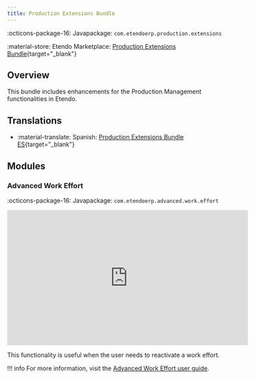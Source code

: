 ```yaml
---
title: Production Extensions Bundle
---
```

:octicons-package-16: Javapackage: `com.etendoerp.production.extensions`

:material-store: Etendo Marketplace:  [Production Extensions Bundle](https://marketplace.etendo.cloud/#/product-details?module=7C68641225CE46A6BF8A39993CC8E1E5){target="_blank"}

## Overview
This bundle includes enhancements for the Production Management functionalities in Etendo.

## Translations

-  :material-translate: Spanish: [Production Extensions Bundle ES](https://marketplace.etendo.cloud/?#/product-details?module=0FFED1B8A5AE471AA1A672F4D7E1B1C4){target="_blank"}


## Modules

### Advanced Work Effort

:octicons-package-16: Javapackage: `com.etendoerp.advanced.work.effort`

<iframe width="560" height="315" src="https://www.youtube.com/embed/uqq7-LAoK-Q" title="YouTube video player" frameborder="0" allow="accelerometer; autoplay; clipboard-write; encrypted-media; gyroscope; picture-in-picture; web-share" allowfullscreen></iframe> 

This functionality is useful when the user needs to reactivate a work effort.

!!! info
    For more information, visit the [Advanced Work Effort user guide](../../../../../user-guide/etendo-classic/basic-features/production-management/transactions.md#how-to-reactivate-work-efforts).